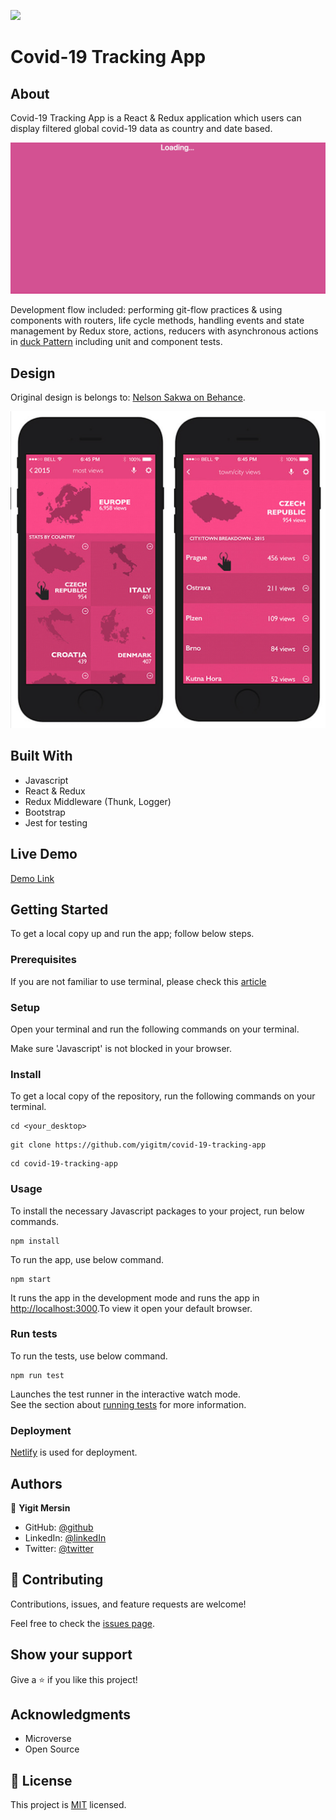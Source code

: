 ![](https://img.shields.io/badge/Microverse-blueviolet)

# Covid-19 Tracking App

## About

Covid-19 Tracking App is a React & Redux application which users can display filtered global covid-19 data as country and date based.

![App_Gif](./src/images/app.gif)

Development flow included: performing git-flow practices & using components with routers, life cycle methods, handling events and state management by Redux store, actions, reducers with asynchronous actions in [duck Pattern](https://github.com/erikras/ducks-modular-redux) including unit and component tests.

## Design

Original design is belongs to: [Nelson Sakwa on Behance](https://www.behance.net/sakwadesignstudio).

![App_Gif](./src/images/design.png)

## Built With

- Javascript
- React & Redux
- Redux Middleware (Thunk, Logger)
- Bootstrap
- Jest for testing

## Live Demo

[Demo Link](https://relaxed-elion-3dcb57.netlify.app/)

## Getting Started

To get a local copy up and run the app; follow below steps.

### Prerequisites

If you are not familiar to use terminal, please check this [article](https://www.theodinproject.com/courses/web-development-101/lessons/command-line-basics-web-development-101)

### Setup

Open your terminal and run the following commands on your terminal.

Make sure 'Javascript' is not blocked in your browser.

### Install

To get a local copy of the repository, run the following commands on your terminal.

```
cd <your_desktop>
```

```
git clone https://github.com/yigitm/covid-19-tracking-app
```

```
cd covid-19-tracking-app
```

### Usage

To install the necessary Javascript packages to your project, run below commands.

```
npm install
```

To run the app, use below command.

```
npm start
```

It runs the app in the development mode and runs the app in [http://localhost:3000](http://localhost:3000).To view it open your default browser.

### Run tests

To run the tests, use below command.

```
npm run test
```

Launches the test runner in the interactive watch mode.\
See the section about [running tests](https://facebook.github.io/create-react-app/docs/running-tests) for more information.

### Deployment

[Netlify](https://www.netlify.com/) is used for deployment.

## Authors

👤 **Yigit Mersin**

- GitHub: [@github](https://github.com/ygtmrsn)
- LinkedIn: [@linkedIn](linkedin.com/in/yigitmersin)
- Twitter: [@twitter](https://twitter.com/ygtmrsn)

## 🤝 Contributing

Contributions, issues, and feature requests are welcome!

Feel free to check the [issues page](https://github.com/yigitm/covid-19-tracking-app/issues).

## Show your support

Give a ⭐️ if you like this project!

## Acknowledgments

- Microverse
- Open Source

## 📝 License

This project is [MIT](./MIT.md) licensed.
